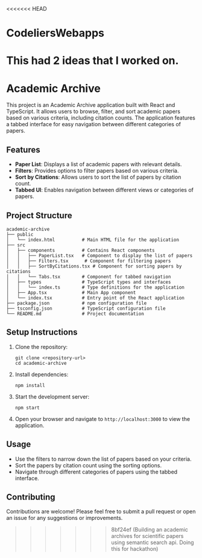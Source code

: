 <<<<<<< HEAD
# CodeliersWebapps
This had 2 ideas that I worked on.
=======
# Academic Archive

This project is an Academic Archive application built with React and TypeScript. It allows users to browse, filter, and sort academic papers based on various criteria, including citation counts. The application features a tabbed interface for easy navigation between different categories of papers.

## Features

- **Paper List**: Displays a list of academic papers with relevant details.
- **Filters**: Provides options to filter papers based on various criteria.
- **Sort by Citations**: Allows users to sort the list of papers by citation count.
- **Tabbed UI**: Enables navigation between different views or categories of papers.

## Project Structure

```
academic-archive
├── public
│   └── index.html          # Main HTML file for the application
├── src
│   ├── components          # Contains React components
│   │   ├── PaperList.tsx   # Component to display the list of papers
│   │   ├── Filters.tsx      # Component for filtering papers
│   │   ├── SortByCitations.tsx # Component for sorting papers by citations
│   │   └── Tabs.tsx        # Component for tabbed navigation
│   ├── types               # TypeScript types and interfaces
│   │   └── index.ts        # Type definitions for the application
│   ├── App.tsx             # Main App component
│   └── index.tsx           # Entry point of the React application
├── package.json            # npm configuration file
├── tsconfig.json           # TypeScript configuration file
└── README.md               # Project documentation
```

## Setup Instructions

1. Clone the repository:
   ```
   git clone <repository-url>
   cd academic-archive
   ```

2. Install dependencies:
   ```
   npm install
   ```

3. Start the development server:
   ```
   npm start
   ```

4. Open your browser and navigate to `http://localhost:3000` to view the application.

## Usage

- Use the filters to narrow down the list of papers based on your criteria.
- Sort the papers by citation count using the sorting options.
- Navigate through different categories of papers using the tabbed interface.

## Contributing

Contributions are welcome! Please feel free to submit a pull request or open an issue for any suggestions or improvements.
>>>>>>> 8bf24ef (Building an academic archives for scientific papers using semantic search api. Doing this for hackathon)
